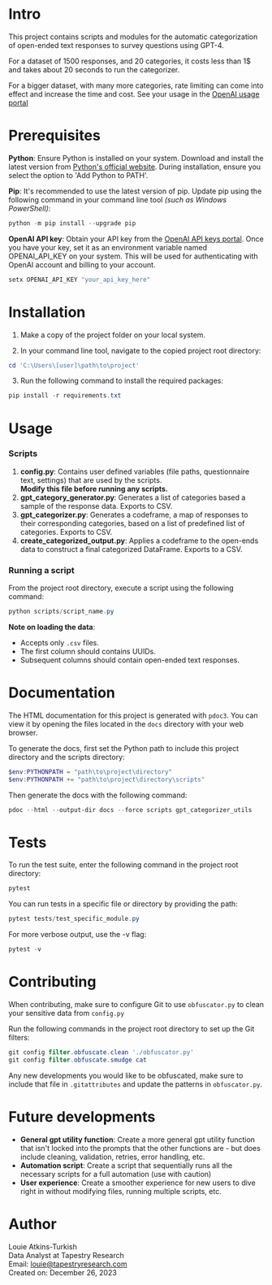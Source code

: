 # Intro

This project contains scripts and modules for the automatic categorization of open-ended text responses to survey questions using GPT-4.

For a dataset of 1500 responses, and 20 categories, it costs less than 1$ and takes about 20 seconds to run the categorizer.

For a bigger dataset, with many more categories, rate limiting can come into effect and increase the time and cost. See your usage in the [OpenAI usage portal](https://platform.openai.com/usage)

# Prerequisites

**Python**: Ensure Python is installed on your system. Download and install the latest version from [Python's official website](https://www.python.org/downloads/). During installation, ensure you select the option to 'Add Python to PATH'.

**Pip**: It's recommended to use the latest version of pip. Update pip using the following command in your command line tool _(such as Windows PowerShell)_:

```powershell
python -m pip install --upgrade pip
```

**OpenAI API key**: Obtain your API key from the [OpenAI API keys portal](https://platform.openai.com/api-keys). Once you have your key, set it as an environment variable named OPENAI_API_KEY on your system. This will be used for authenticating with OpenAI account and billing to your account.

```powershell
setx OPENAI_API_KEY "your_api_key_here"
```

# Installation

1. Make a copy of the project folder on your local system.

2. In your command line tool, navigate to the copied project root directory:

```powershell
cd 'C:\Users\[user]\path\to\project'
```

3. Run the following command to install the required packages:

```powershell
pip install -r requirements.txt
```

# Usage

### Scripts

1. **config.py**: Contains user defined variables (file paths, questionnaire text, settings) that are used by the scripts.<br>
   **Modify this file before running any scripts.**
2. **gpt_category_generator.py**: Generates a list of categories based a sample of the response data. Exports to CSV.
3. **gpt_categorizer.py**: Generates a codeframe, a map of responses to their corresponding categories, based on a list of predefined list of categories. Exports to CSV.
4. **create_categorized_output.py**: Applies a codeframe to the open-ends data to construct a final categorized DataFrame. Exports to a CSV.

### Running a script

From the project root directory, execute a script using the following command:

```powershell
python scripts/script_name.py
```

**Note on loading the data**:

- Accepts only `.csv` files.
- The first column should contains UUIDs.
- Subsequent columns should contain open-ended text responses.

# Documentation

The HTML documentation for this project is generated with `pdoc3`.
You can view it by opening the files located in the `docs` directory with your web browser.

To generate the docs, first set the Python path to include this project directory and the scripts directory:

```powershell
$env:PYTHONPATH = "path\to\project\directory"
$env:PYTHONPATH += "path\to\project\directory\scripts"
```

Then generate the docs with the following command:

```powershell
pdoc --html --output-dir docs --force scripts gpt_categorizer_utils
```

# Tests

To run the test suite, enter the following command in the project root directory:

```powershell
pytest
```

You can run tests in a specific file or directory by providing the path:

```powershell
pytest tests/test_specific_module.py
```

For more verbose output, use the -v flag:

```powershell
pytest -v
```

# Contributing

When contributing, make sure to configure Git to use `obfuscator.py` to clean your sensitive data from `config.py`

Run the following commands in the project root directory to set up the Git filters:

```powershell
git config filter.obfuscate.clean './obfuscator.py'
git config filter.obfuscate.smudge cat
```

Any new developments you would like to be obfuscated, make sure to include that file in `.gitattributes` and update the patterns in `obfuscator.py`.

# Future developments

- **General gpt utility function**: Create a more general gpt utility function that isn't locked into the prompts that the other functions are - but does include cleaning, validation, retries, error handling, etc.
- **Automation script**: Create a script that sequentially runs all the necessary scripts for a full automation (use with caution)
- **User experience**: Create a smoother experience for new users to dive right in without modifying files, running multiple scripts, etc.

# Author

Louie Atkins-Turkish  
Data Analyst at Tapestry Research  
Email: louie@tapestryresearch.com  
Created on: December 26, 2023
